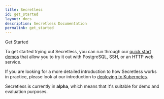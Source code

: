 ```yaml
---
title: Secretless
id: get_started
layout: docs
description: Secretless Documentation
permalink: get_started
---
```


<p class="card-heading">Get Started</p>

To get started trying out Secretless, you can run through our [quick start demos](/quick_start.html)
that allow you to try it out with PostgreSQL, SSH, or an HTTP web service.

If you are looking for a more detailed introduction to how Secretless works in
practice, please look at our introduction to [deploying to Kubernetes](/deploy_to_kubernetes.html).

Secretless is currently in **alpha**, which means that it's suitable for demo and evaluation
purposes.
